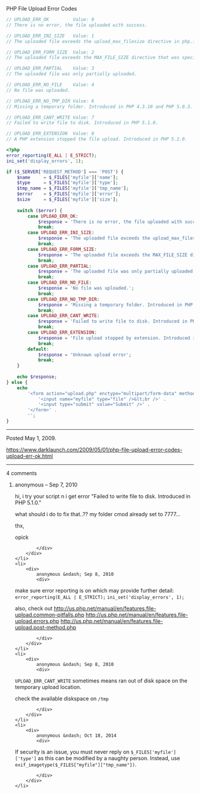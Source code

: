 PHP File Upload Error Codes

```php
// UPLOAD_ERR_OK         Value: 0
// There is no error, the file uploaded with success.

// UPLOAD_ERR_INI_SIZE   Value: 1
// The uploaded file exceeds the upload_max_filesize directive in php.ini.

// UPLOAD_ERR_FORM_SIZE  Value: 2
// The uploaded file exceeds the MAX_FILE_SIZE directive that was specified in the HTML form.

// UPLOAD_ERR_PARTIAL    Value: 3
// The uploaded file was only partially uploaded.

// UPLOAD_ERR_NO_FILE    Value: 4
// No file was uploaded.

// UPLOAD_ERR_NO_TMP_DIR Value: 6
// Missing a temporary folder. Introduced in PHP 4.3.10 and PHP 5.0.3.

// UPLOAD_ERR_CANT_WRITE Value: 7
// Failed to write file to disk. Introduced in PHP 5.1.0.

// UPLOAD_ERR_EXTENSION  Value: 8
// A PHP extension stopped the file upload. Introduced in PHP 5.2.0.
```

```php
<?php
error_reporting(E_ALL | E_STRICT);
ini_set('display_errors', 1);

if ($_SERVER['REQUEST_METHOD'] === 'POST') {
    $name     = $_FILES['myfile']['name'];
    $type     = $_FILES['myfile']['type'];
    $tmp_name = $_FILES['myfile']['tmp_name'];
    $error    = $_FILES['myfile']['error'];
    $size     = $_FILES['myfile']['size'];
    
    switch ($error) {
        case UPLOAD_ERR_OK:
            $response = 'There is no error, the file uploaded with success.';
            break;
        case UPLOAD_ERR_INI_SIZE:
            $response = 'The uploaded file exceeds the upload_max_filesize directive in php.ini.';
            break;
        case UPLOAD_ERR_FORM_SIZE:
            $response = 'The uploaded file exceeds the MAX_FILE_SIZE directive that was specified in the HTML form.';
            break;
        case UPLOAD_ERR_PARTIAL:
            $response = 'The uploaded file was only partially uploaded.';
            break;
        case UPLOAD_ERR_NO_FILE:
            $response = 'No file was uploaded.';
            break;
        case UPLOAD_ERR_NO_TMP_DIR:
            $response = 'Missing a temporary folder. Introduced in PHP 4.3.10 and PHP 5.0.3.';
            break;
        case UPLOAD_ERR_CANT_WRITE:
            $response = 'Failed to write file to disk. Introduced in PHP 5.1.0.';
            break;
        case UPLOAD_ERR_EXTENSION:
            $response = 'File upload stopped by extension. Introduced in PHP 5.2.0.';
            break;
        default:
            $response = 'Unknown upload error';
            break;
    }
    
    echo $response;
} else {
    echo
        '<form action="upload.php" enctype="multipart/form-data" method="post">' .
            '<input name="myfile" type="file" />&lt;br />' .
            '<input type="submit" value="Submit" />' .
        '</form>' .
        '';
}
```

---

Posted May 1, 2009.

https://www.darklaunch.com/2009/05/01/php-file-upload-error-codes-upload-err-ok.html

---

4 comments

<ol>
    <li>
        <div>
            anonymous &ndash; Sep 7, 2010
            <div>

hi, i try your script n i get error "Failed to write file to disk. Introduced in PHP 5.1.0."

what should i do to fix that..?? 
my folder cmod already set to 7777...

thx,

opick

            </div>
        </div>
    </li>
    <li>
        <div>
            anonymous &ndash; Sep 8, 2010
            <div>

make sure error reporting is on which may provide further detail:
        `error_reporting(E_ALL | E_STRICT);`
        `ini_set('display_errors', 1);`

also, check out
<a href="http://us.php.net/manual/en/features.file-upload.common-pitfalls.php">http://us.php.net/manual/en/features.file-upload.common-pitfalls.php</a>
<a href="http://us.php.net/manual/en/features.file-upload.errors.php">http://us.php.net/manual/en/features.file-upload.errors.php</a>
<a href="http://us.php.net/manual/en/features.file-upload.post-method.php">http://us.php.net/manual/en/features.file-upload.post-method.php</a>

            </div>
        </div>
    </li>
    <li>
        <div>
            anonymous &ndash; Sep 8, 2010
            <div>

`UPLOAD_ERR_CANT_WRITE` sometimes means ran out of disk space on the temporary upload location.

check the available diskspace on `/tmp`

            </div>
        </div>
    </li>
    <li>
        <div>
            anonymous &ndash; Oct 18, 2014
            <div>

If security is an issue, you must never reply on `$_FILES['myfile']['type']` as this can be modified by a naughty person. Instead, use `exif_imagetype($_FILES["myfile"]["tmp_name"])`.

            </div>
        </div>
    </li>
</ol>
